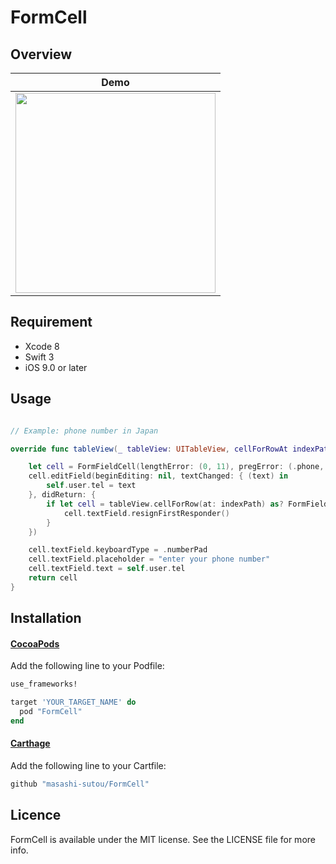 FormCell
====

## Overview

Demo |
--- |
<img src="https://raw.githubusercontent.com/masashi-sutou/FormCell/master/demo_images/demo.jpg" width="320"/> |

## Requirement
- Xcode 8
- Swift 3
- iOS 9.0 or later

## Usage
```Swift

// Example: phone number in Japan

override func tableView(_ tableView: UITableView, cellForRowAt indexPath: IndexPath) -> UITableViewCell {

    let cell = FormFieldCell(lengthError: (0, 11), pregError: (.phone, nil))
    cell.editField(beginEditing: nil, textChanged: { (text) in
        self.user.tel = text
    }, didReturn: {
        if let cell = tableView.cellForRow(at: indexPath) as? FormFieldCell {
            cell.textField.resignFirstResponder()
        }
    })

    cell.textField.keyboardType = .numberPad
    cell.textField.placeholder = "enter your phone number"
    cell.textField.text = self.user.tel
    return cell
}
```

## Installation
#### [CocoaPods](https://cocoapods.org/)
Add the following line to your Podfile:
```ruby
use_frameworks!

target 'YOUR_TARGET_NAME' do
  pod "FormCell"
end
```

#### [Carthage](https://github.com/Carthage/Carthage)
Add the following line to your Cartfile:
```ruby
github "masashi-sutou/FormCell"
```

## Licence
FormCell is available under the MIT license. See the LICENSE file for more info.
